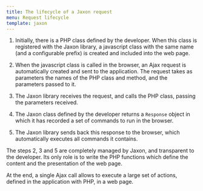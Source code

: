 ```yaml
---
title: The lifecycle of a Jaxon request
menu: Request lifecycle
template: jaxon
---
```


1. Initially, there is a PHP class defined by the developer. When this class is registered with the Jaxon library, a javascript class with the same name (and a configurable prefix) is created and included into the web page.

2. When the javascript class is called in the browser, an Ajax request is automatically created and sent to the application. The request takes as parameters the names of the PHP class and method, and the parameters passed to it.

3. The Jaxon library receives the request, and calls the PHP class, passing the parameters received.<br/>

4. The Jaxon class defined by the developer returns a `Response` object in which it has recorded a set of commands to run in the browser.

5. The Jaxon library sends back this response to the browser, which automatically executes all commands it contains.

The steps 2, 3 and 5 are completely managed by Jaxon, and transparent to the developer.
Its only role is to write the PHP functions which define the content and the presentation of the web page.

At the end, a single Ajax call allows to execute a large set of actions, defined in the application with PHP, in a web page.

